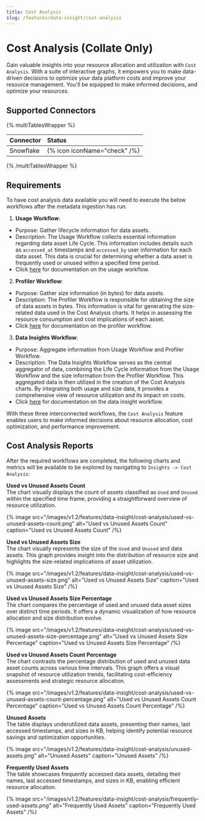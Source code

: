 ```yaml
---
title: Cost Analysis
slug: /features/data-insight/cost-analysis
---
```


# Cost Analysis (Collate Only)

Gain valuable insights into your resource allocation and utilization with `Cost Analysis`. With a suite of interactive graphs, it empowers you to make data-driven decisions to optimize your data platform costs and improve your resource management. You'll be equipped to make informed decisions, and optimize your resources.

## Supported Connectors
{% multiTablesWrapper %}

| Connector          | Status                       |
| :----------------- | :--------------------------- |
| Snowflake          | {% icon iconName="check" /%} |

{% /multiTablesWrapper %}

## Requirements
To have cost analysis data available you will need to execute the below workflows after the metadata ingestion has run.

1. **Usage Workflow**:
- Purpose: Gather lifecycle information for data assets.
- Description: The Usage Workflow collects essential information regarding data asset Life Cycle. This information includes details such as `accessed_at` timestamps and `accessed_by` user information for each data asset. This data is crucial for determining whether a data asset is frequently used or unused within a specified time period.
- Click [here](/connectors/ingestion/workflows/usage) for documentation on the usage workflow.


2. **Profiler Workflow**:
- Purpose: Gather size information (in bytes) for data assets.
- Description: The Profiler Workflow is responsible for obtaining the size of data assets in bytes. This information is vital for generating the size-related data used in the Cost Analysis charts. It helps in assessing the resource consumption and cost implications of each asset.
- Click [here](/connectors/ingestion/workflows/profiler) for documentation on the profiler workflow.

3. **Data Insights Workflow**:
- Purpose: Aggregate information from Usage Workflow and Profiler Workflow.
- Description: The Data Insights Workflow serves as the central aggregator of data, combining the Life Cycle information from the Usage Workflow and the size information from the Profiler Workflow. This aggregated data is then utilized in the creation of the Cost Analysis charts. By integrating both usage and size data, it provides a comprehensive view of resource utilization and its impact on costs.
- Click [here](/features/data-insight) for documentation on the data insight workflow.

With these three interconnected workflows, the `Cost Analysis` feature enables users to make informed decisions about resource allocation, cost optimization, and performance improvement.

## Cost Analysis Reports
After the required workflows are completed, the following charts and metrics will be available to be explored by navigating to `Insights -> Cost Analysis`:

**Used vs Unused Assets Count**  
The chart visually displays the count of assets classified as `Used` and `Unused` within the specified time frame, providing a straightforward overview of resource utilization.

{% image
    src="/images/v1.2/features/data-insight/cost-analysis/used-vs-unused-assets-count.png"
    alt="Used vs Unused Assets Count"
    caption="Used vs Unused Assets Count"
 /%}

**Used vs Unused Assets Size**  
The chart visually represents the size of the `Used` and `Unused` and data assets. This graph provides insight into the distribution of resource size and highlights the size-related implications of asset utilization.

{% image
    src="/images/v1.2/features/data-insight/cost-analysis/used-vs-unused-assets-size.png"
    alt="Used vs Unused Assets Size"
    caption="Used vs Unused Assets Size"
 /%}

**Used vs Unused Assets Size Percentage**  
The chart compares the percentage of used and unused data asset sizes over distinct time periods. It offers a dynamic visualization of how resource allocation and size distribution evolve.

{% image
    src="/images/v1.2/features/data-insight/cost-analysis/used-vs-unused-assets-size-percentage.png"
    alt="Used vs Unused Assets Size Percentage"
    caption="Used vs Unused Assets Size Percentage"
 /%}

**Used vs Unused Assets Count Percentage**  
The chart contrasts the percentage distribution of used and unused data asset counts across various time intervals. This graph offers a visual snapshot of resource utilization trends, facilitating cost-efficiency assessments and strategic resource allocation.

{% image
    src="/images/v1.2/features/data-insight/cost-analysis/used-vs-unused-assets-count-percentage.png"
    alt="Used vs Unused Assets Count Percentage"
    caption="Used vs Unused Assets Count Percentage"
 /%}

**Unused Assets**  
The table displays underutilized data assets, presenting their names, last accessed timestamps, and sizes in KB, helping identify potential resource savings and optimization opportunities.

{% image
    src="/images/v1.2/features/data-insight/cost-analysis/unused-assets.png"
    alt="Unused Assets"
    caption="Unused Assets"
 /%}

**Frequently Used Assets**  
The table showcases frequently accessed data assets, detailing their names, last accessed timestamps, and sizes in KB, enabling efficient resource allocation.

{% image
    src="/images/v1.2/features/data-insight/cost-analysis/frequently-used-assets.png"
    alt="Frequently Used Assets"
    caption="Frequently Used Assets"
 /%}

